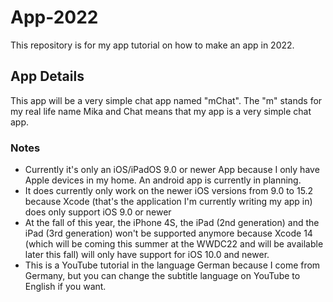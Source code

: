 # App-2022
This repository is for my app tutorial on how to make an app in 2022.
## App Details
This app will be a very simple chat app named "mChat". The "m" stands for my real life name Mika and Chat means that my app is a very simple chat app.
### Notes
- Currently it's only an iOS/iPadOS 9.0 or newer App because I only have Apple devices in my home. An android app is currently in planning.
- It does currently only work on the newer iOS versions from 9.0 to 15.2 because Xcode (that's the application I'm currently writing my app in) does only support iOS 9.0 or newer
- At the fall of this year, the iPhone 4S, the iPad (2nd generation) and the iPad (3rd generation) won't be supported anymore because Xcode 14 (which will be coming this summer at the WWDC22 and will be available later this fall) will only have support for iOS 10.0 and newer.
- This is a YouTube tutorial in the language German because I come from Germany, but you can change the subtitle language on YouTube to English if you want.
